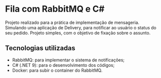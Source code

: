 # Fila com RabbitMQ e C#

Projeto realizado para a prática de implementação de mensageria. Simulando uma aplicação de Delivery, para notificar ao usuário o status do seu pedido.
Projeto simples, com o objetivo de fixação sobre o assunto.

## Tecnologias utilizadas
- RabbitMQ: para implementar o sistema de notificações;
- C# (.NET 9): para o desenvolvimento dos códigos;
- Docker: para subir o container do RabbitMQ.
